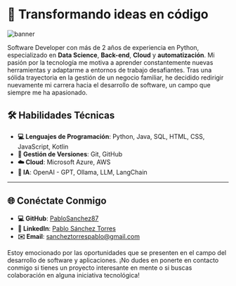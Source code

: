 #  🤝  Transformando ideas en código


![banner](resources/bannerfoto_recorte.png)


Software Developer con más de 2 años de experiencia en Python, especializado en **Data Science**, **Back-end**, **Cloud** y **automatización**. Mi pasión por la tecnología me motiva a aprender constantemente nuevas herramientas y adaptarme a entornos de trabajo desafiantes. Tras una sólida trayectoria en la gestión de un negocio familiar, he decidido redirigir nuevamente mi carrera hacia el desarrollo de software, un campo que siempre me ha apasionado.

## 🛠️ Habilidades Técnicas

- **💻 Lenguajes de Programación**: Python, Java, SQL, HTML, CSS, JavaScript, Kotlin
- **🔧 Gestión de Versiones**: Git, GitHub
- **☁️ Cloud**: Microsoft Azure, AWS
- **🧠 IA**: OpenAI - GPT, Ollama, LLM, LangChain
  
---
<!--
## 🚀 Proyectos Destacados

### [Asistente Virtual para Empleados](https://github.com/PabloSanchez87/Web_scrapping_chatbot)
- **Tecnologías**: Python, Streamlit, Web Scraping, OpenAI, RAG
- **Descripción**: Desarrollé un asistente virtual basado en Retrieval-Augmented Generation (RAG) que facilita el acceso a datos históricos para nuevos empleados, optimizando la búsqueda y generación de respuestas para mejorar la elaboración de presupuestos.

### [Generador de Facturas](https://github.com/PabloSanchez87/Utils_with_Python)
- **Tecnologías**: Python, Streamlit
- **Descripción**: Herramienta interactiva para la generación automática de facturas personalizadas en formato PDF, diseñada para la creación de facturas esporádicas de manera eficiente.

### [Chatbot Personalizado](https://github.com/PabloSanchez87/Web_scrapping_chatbot)
- **Tecnologías**: Streamlit, Ollama, Groq, LangChain
- **Descripción**: Implementé un chatbot personalizado que proporciona respuestas automáticas basadas en un conjunto específico de datos, mejorando la eficiencia en la atención al cliente.
  
<!--
## 📚 Educación & Certificaciones

- **FullStack & Blockchain Developer** - Academia Conquer X (2023 - Presente)
- **Grado en Ingeniería Informática** - Universidad de Santiago de Compostela (70% cursado)
- **Programa Superior en Gestión y Administración de Empresas** - Universidad CEU San Pablo (2011 - 2012)

### Certificaciones:
- **Microsoft Certified: Azure AI Fundamentals (AI-900)** - 2024
- **Microsoft Azure Developer (AZ-204)** - 2024
- **Android Application Development** - 2024

---
-->
## 🌐 Conéctate Conmigo

- **💻 GitHub**: [PabloSanchez87](https://github.com/PabloSanchez87)
- **💼 LinkedIn**: [Pablo Sánchez Torres](https://linkedin.com/in/pablosancheztorres)
- **✉️ Email**: sancheztorrespablo@gmail.com

Estoy emocionado por las oportunidades que se presenten en el campo del desarrollo de software y aplicaciones. ¡No dudes en ponerte en contacto conmigo si tienes un proyecto interesante en mente o si buscas colaboración en alguna iniciativa tecnológica!


<p align="left">
    <img src="https://komarev.com/ghpvc/?username=pablosanchez87&color=brightgreen" alt="contador_de_visitas" style="display:none;" />
</p>
